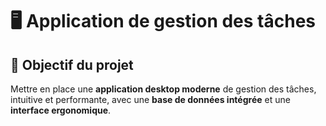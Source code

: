 # 🖥️ Application de gestion des tâches 

## 🎯 Objectif du projet
Mettre en place une **application desktop moderne** de gestion des tâches, intuitive et performante, avec une **base de données intégrée** et une **interface ergonomique**.
